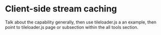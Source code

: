 # Client-side stream caching

Talk about the capability generally, then use tileloader.js a an example, then point to tileloader.js page or subsection within the all tools section.